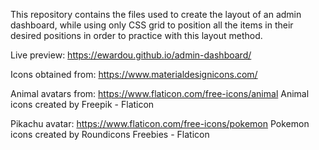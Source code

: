 This repository contains the files used to create the layout of an admin dashboard, while using only CSS grid to position all the items in their desired positions in order to practice with this layout method.

Live preview: https://ewardou.github.io/admin-dashboard/

Icons obtained from: https://www.materialdesignicons.com/

Animal avatars from: https://www.flaticon.com/free-icons/animal Animal icons created by Freepik - Flaticon</a>

Pikachu avatar: https://www.flaticon.com/free-icons/pokemon Pokemon icons created by Roundicons Freebies - Flaticon
